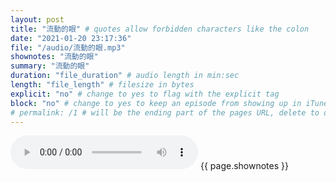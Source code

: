 ```yaml
---
layout: post
title: "流動的眼" # quotes allow forbidden characters like the colon
date: "2021-01-20 23:17:36"
file: "/audio/流動的眼.mp3"
shownotes: "流動的眼"
summary: "流動的眼"
duration: "file_duration" # audio length in min:sec
length: "file_length" # filesize in bytes
explicit: "no" # change to yes to flag with the explicit tag
block: "no" # change to yes to keep an episode from showing up in iTunes
# permalink: /1 # will be the ending part of the pages URL, delete to default to the title
---
```


<audio controls>
<source src="{{site.url}}{{site.baseurl}}{{ page.file }}" type="audio/x-mp3">
Your browser does not support the audio element.
</audio>
{{ page.shownotes }}
